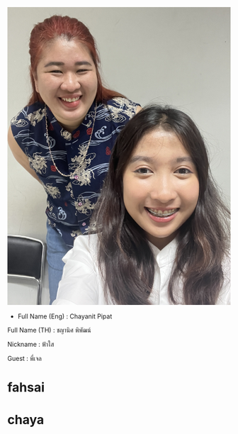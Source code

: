 ![alt text for screen readers](/image_73596191.JPG "Text to show on mouseover")
<p><ul><li>Full Name (Eng) : Chayanit Pipat</li></ul></p>
<p>Full Name (TH) : ชญานิศ พิพัฒน์</p>
<p>Nickname : ฟ้าใส</p>
<p>Guest : พี่เจล</p>

# fahsai
# chaya
